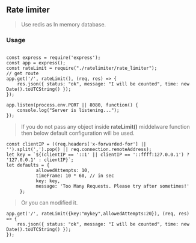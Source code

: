 ## Rate limiter
> Use redis as In memory database.


### Usage

```

const express = require('express');
const app = express();
const rateLimit = require("./ratelimiter/rate_limiter");
// get route 
app.get('/', rateLimit(), (req, res) => {
    res.json({ status: "ok", message: "I will be counted", time: new Date().toUTCString() });
});

app.listen(process.env.PORT || 8080, function() {
    console.log("Server is listening...");
});

```

 > If you do not pass any object inside <strong>rateLimit()</strong> middelware function then below default configuration will be used.
 
 ```
 const clientIP = ((req.headers['x-forwarded-for'] || '').split(',').pop() || req.connection.remoteAddress);
 let key = `${(clientIP == '::1' || clientIP == '::ffff:127.0.0.1') ? '127.0.0.1' : clientIP}`;
 let defaults = {
            allowedAttempts: 10,
            timeFrame: 10 * 60, // in sec
            key: key,
            message: 'Too Many Requests. Please try after sometimes!'
      };
```
> Or you can modified it.

```
app.get('/', rateLimit({key:"mykey",allowedAttempts:20}), (req, res) => {
    res.json({ status: "ok", message: "I will be counted", time: new Date().toUTCString() });
});

```